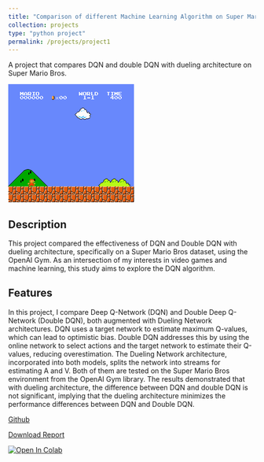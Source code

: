 ```yaml
---
title: "Comparison of different Machine Learning Algorithm on Super Mario Bros."
collection: projects
type: "python project"
permalink: /projects/project1
---
```


A project that compares DQN and double DQN with dueling architecture on Super Mario Bros.

![DQN](/images/DQN.gif)

Description
------
This project compared the effectiveness of DQN and Double DQN with dueling architecture, specifically on a Super Mario Bros dataset, using the OpenAI Gym. As an intersection of my interests in video games and machine learning, this study aims to explore the DQN algorithm.

Features
------
In this project, I compare Deep Q-Network (DQN) and Double Deep Q-Network (Double DQN), both augmented with Dueling Network architectures. DQN uses a target network to estimate maximum Q-values, which can lead to optimistic bias. Double DQN addresses this by using the online network to select actions and the target network to estimate their Q-values, reducing overestimation. The Dueling Network architecture, incorporated into both models, splits the network into streams for estimating A and V. Both of them are tested on the Super Mario Bros environment from the OpenAI Gym library. The results demonstrated that with dueling architecture, the difference between DQN and double DQN is not significant, implying that the dueling architecture minimizes the performance differences between DQN and Double DQN.

[Github](https://github.com/DuHan332/DQN_mario)

[Download Report](https://github.com/DuHan332/DQN_mario/blob/main/comparison_of_dqn_and_double_dqn_with_dueling_architecture.pdf)

[![Open In Colab](https://colab.research.google.com/assets/colab-badge.svg)](https://colab.research.google.com/drive/1iATU6YkKwPCN-pLQxu53LjiMb1-rKvsZ)
